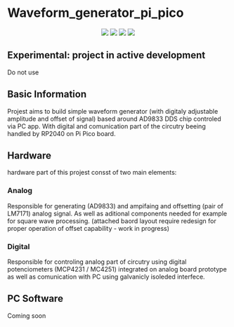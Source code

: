 # Waveform_generator_pi_pico

<p align="center">
  <img src="https://img.shields.io/badge/Made_by-SL20032-orange"/>
  <img src="https://img.shields.io/badge/Hardware_Version-Experimantal_1.1-green"/>
  <img src="https://img.shields.io/badge/Status-In_development-blue"/>
  <img src="https://img.shields.io/badge/Platform-RP2040-grey"/>
</p>

## Experimental: project in active development
Do not use 
## Basic Information
Projest aims to build simple waveform generator (with digitaly adjustable amplitude and offset of signal) based around AD9833 DDS chip controled via PC app. With digital and comunication part of the circutry beeing handled by RP2040 on Pi Pico board. 

## Hardware
hardware part of this projest consst of two main elements:
### Analog
Responsible for generating (AD9833) and ampifaing and offsetting (pair of LM7171) analog signal. As well as aditional components needed for example for square wave processing. (attached baord layout require redesign for proper operation of offset capability - work in progress)
### Digital
Responsible for controling analog part of circutry using digital potenciometers (MCP4231 / MC4251) integrated on analog board prototype as well as comunication with PC using galvanicly isoleded interfece.
## PC Software
Coming soon
